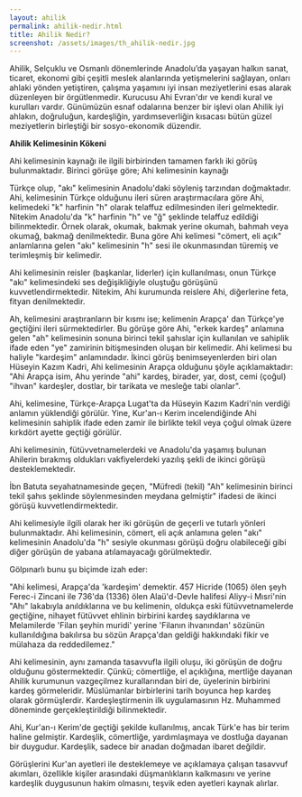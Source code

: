 ```yaml
---
layout: ahilik
permalink: ahilik-nedir.html
title: Ahilik Nedir?
screenshot: /assets/images/th_ahilik-nedir.jpg
---
```

Ahilik, Selçuklu ve Osmanlı dönemlerinde Anadolu’da yaşayan halkın sanat, ticaret, ekonomi gibi çeşitli meslek alanlarında yetişmelerini sağlayan, onları ahlaki yönden yetiştiren, çalışma yaşamını iyi insan meziyetlerini esas alarak düzenleyen bir örgütlenmedir. Kurucusu Ahi Evran'dır ve kendi kural ve kurulları vardır. Günümüzün esnaf odalarına benzer bir işlevi olan Ahilik iyi ahlakın, doğruluğun, kardeşliğin, yardımseverliğin kısacası bütün güzel meziyetlerin birleştiği bir sosyo-ekonomik düzendir.

**Ahilik Kelimesinin Kökeni**

Ahi kelimesinin kaynağı ile ilgili birbirinden tamamen farklı iki görüş bulunmaktadır. Birinci görüşe göre; Ahi kelimesinin kaynağı

Türkçe olup, "akı" kelimesinin Anadolu'daki söyleniş tarzından doğmaktadır. Ahi, kelimesinin Türkçe olduğunu ileri süren araştırmacılara göre Ahi, kelimedeki "k" harfinin "h" olarak telaffuz edilmesinden ileri gelmektedir. Nitekim Anadolu'da "k" harfinin "h" ve "ğ" şeklinde telaffuz edildiği bilinmektedir. Örnek olarak, okumak, bakmak yerine okumah, bahmah veya okumağ, bakmağ denilmektedir. Buna göre Ahi kelimesi "cömert, eli açık" anlamlarına gelen "akı" kelimesinin "h" sesi ile okunmasından türemiş ve terimleşmiş bir kelimedir.

Ahi kelimesinin reisler (başkanlar, liderler) için kullanılması, onun Türkçe "akı" kelimesindeki ses değişikliğiyle oluştuğu görüşünü kuvvetlendirmektedir. Nitekim, Ahi kurumunda reislere Ahi, diğerlerine feta, fityan denilmektedir.

Ah, kelimesini araştıranların bir kısmı ise; kelimenin Arapça' dan Türkçe'ye geçtiğini ileri sürmektedirler. Bu görüşe göre Ahi, "erkek kardeş" anlamına gelen "ah" kelimesinin sonuna birinci tekil şahıslar için kullanılan ve sahiplik ifade eden "ye" zamirinin bitişmesinden oluşan bir kelimedir. Ahi kelimesi bu haliyle "kardeşim" anlamındadır. İkinci görüş benimseyenlerden biri olan Hüseyin Kazım Kadri, Ahi kelimesinin Arapça olduğunu şöyle açıklamaktadır: "Ahi Arapça isim, Ahu yerinde "ahi" kardeş, birader, yar, dost, cemi (çoğul) "ihvan" kardeşler, dostlar, bir tarikata ve mesleğe tabi olanlar".

Ahi, kelimesine, Türkçe-Arapça Lugat'ta da Hüseyin Kazım Kadri'nin verdiği anlamın yüklendiği görülür. Yine, Kur'an-ı Kerim incelendiğinde Ahi kelimesinin sahiplik ifade eden zamir ile birlikte tekil veya çoğul olmak üzere kırkdört ayette geçtiği görülür.

Ahi kelimesinin, fütüvvetnamelerdeki ve Anadolu'da yaşamış bulunan Ahilerin bırakmış oldukları vakfiyelerdeki yazılış şekli de ikinci görüşü desteklemektedir.

İbn Batuta seyahatnamesinde geçen, "Müfredi (tekil) "Ah" kelimesinin birinci tekil şahıs şeklinde söylenmesinden meydana gelmiştir" ifadesi de ikinci görüşü kuvvetlendirmektedir.

Ahi kelimesiyle ilgili olarak her iki görüşün de geçerli ve tutarlı yönleri bulunmaktadır. Ahi kelimesinin, cömert, eli açık anlamına gelen "akı" kelimesinin Anadolu'da "h" sesiyle okunması görüşü doğru olabileceği gibi diğer görüşün de yabana atılamayacağı görülmektedir.

Gölpınarlı bunu şu biçimde izah eder:

"Ahi kelimesi, Arapça'da 'kardeşim' demektir. 457 Hicride (1065) ölen şeyh Ferec-i Zincani ile 736'da (1336) ölen Alaü'd-Devle halifesi Aliyy-i Mısri'nin "Ahı" lakabıyla anıldıklarına ve bu kelimenin, oldukça eski fütüvvetnamelerde geçtiğine, nihayet fütüvvet ehlinin birbirini kardeş saydıklarına ve Melamilerde 'Filan şeyhin muridi' yerine 'Filanın ihvanından' sözünün kullanıldığına bakılırsa bu sözün Arapça'dan geldiği hakkındaki fikir ve mülahaza da reddedilemez."

Ahi kelimesinin, aynı zamanda tasavvufla ilgili oluşu, iki görüşün de doğru olduğunu göstermektedir. Çünkü; cömertliğe, el açıklığına, mertliğe dayanan Ahilik kurumunun vazgeçilmez kurallarından biri de, üyelerinin birbirini kardeş görmeleridir. Müslümanlar birbirlerini tarih boyunca hep kardeş olarak görmüşlerdir. Kardeşleştirmenin ilk uygulamasının Hz. Muhammed döneminde gerçekleştirildiği bilinmektedir.

Ahi, Kur'an-ı Kerim'de geçtiği şekilde kullanılmış, ancak Türk'e has bir terim haline gelmiştir. Kardeşlik, cömertliğe, yardımlaşmaya ve dostluğa dayanan bir duygudur. Kardeşlik, sadece bir anadan doğmadan ibaret değildir.

Görüşlerini Kur'an ayetleri ile desteklemeye ve açıklamaya çalışan tasavvuf akımları, özellikle kişiler arasındaki düşmanlıkların kalkmasını ve yerine kardeşlik duygusunun hakim olmasını, teşvik eden ayetleri kaynak alırlar.